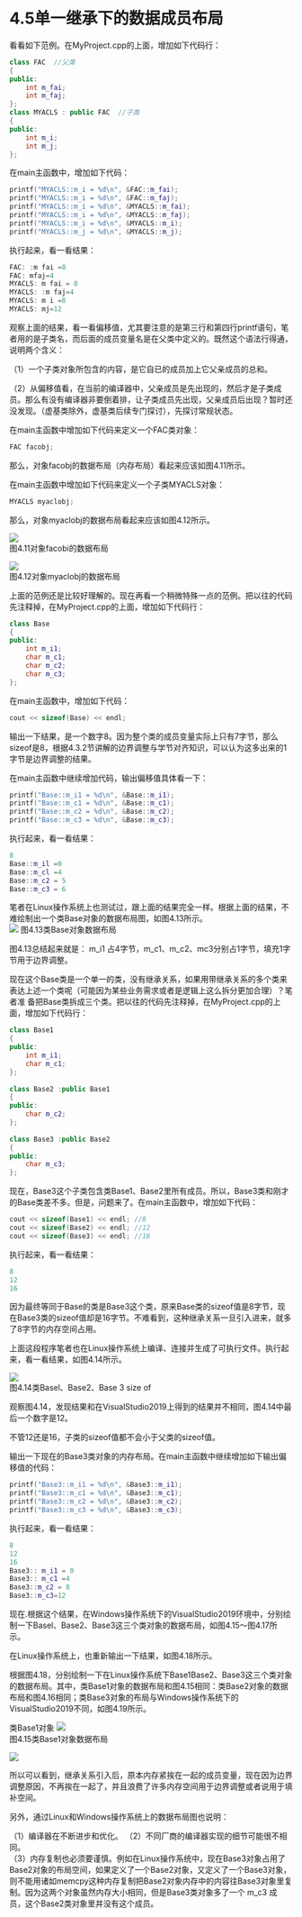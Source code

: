 # 4.5单一继承下的数据成员布局  

看看如下范例。在MyProject.cpp的上面，增加如下代码行：  

``` cpp
class FAC  //父类  
{  
public:  
    int m_fai;  
    int m_faj;  
};  
class MYACLS : public FAC  //子类  
{  
public:  
    int m_i;  
    int m_j;  
};
```


在main主函数中，增加如下代码：  

``` cpp
printf("MYACLS::m_i = %d\n", &FAC::m_fai);  
printf("MYACLS::m_i = %d\n", &FAC::m_faj);  
printf("MYACLS::m_i = %d\n", &MYACLS::m_fai);  
printf("MYACLS::m_i = %d\n", &MYACLS::m_faj);  
printf("MYACLS::m_i = %d\n", &MYACLS::m_i);  
printf("MYACLS::m_j = %d\n", &MYACLS::m_j);
```

执行起来，看一看结果：  

``` cpp
FAC: :m fai =0 
FAC: mfaj=4 
MYACLS: m fai = 0 
MYACLS: :m faj=4 
MYACLS: m i =8 
MYACLS: mj=12
```

观察上面的结果，看一看偏移值，尤其要注意的是第三行和第四行printf语句，笔者用的是子类名，而后面的成员变量名是在父类中定义的。既然这个语法行得通，说明两个含义：  

（1）一个子类对象所包含的内容，是它自已的成员加上它父亲成员的总和。  

（2）从偏移值看，在当前的编译器中，父亲成员是先出现的，然后才是子类成员。那么有没有编译器非要倒着排，让子类成员先出现，父亲成员后出现？暂时还没发现。（虚基类除外，虚基类后续专门探讨），先探讨常规状态。  

在main主函数中增加如下代码来定义一个FAC类对象：  

``` cpp
FAC facobj;  
```

那么，对象facobj的数据布局（内存布局）看起来应该如图4.11所示。

在main主函数中增加如下代码来定义一个子类MYACLS对象：  

``` cpp
MYACLS myaclobj;  
```


那么，对象myaclobj的数据布局看起来应该如图4.12所示。  

![](images/361c260aea9562c74fec2516671a8ef7da9c8bcc29964baff93a74fb1e1af6a1.jpg)  
图4.11对象facobi的数据布局  

![](images/0cea4c851cc6cc077fd739bda1e62f717e173b0d3e15f4ddbddcca25925463ee.jpg)  
图4.12对象myaclobj的数据布局  

上面的范例还是比较好理解的。现在再看一个稍微特殊一点的范例。把以往的代码先注释掉，在MyProject.cpp的上面，增加如下代码行：  

``` cpp
class Base  
{  
public:  
    int m_i1;  
    char m_c1;  
    char m_c2;  
    char m_c3;  
};
```

在main主函数中，增加如下代码：

``` cpp
cout << sizeof(Base) << endl;
```

输出一下结果，是一个数字8。因为整个类的成员变量实际上只有7字节，那么sizeof是8，根据4.3.2节讲解的边界调整与学节对齐知识，可以认为这多出来的1字节是边界调整的结果。  

在main主函数中继续增加代码，输出偏移值具体看一下：  

``` cpp
printf("Base::m_i1 = %d\n", &Base::m_i1);  
printf("Base::m_c1 = %d\n", &Base::m_c1);  
printf("Base::m_c2 = %d\n", &Base::m_c2);  
printf("Base::m_c3 = %d\n", &Base::m_c3);
```


执行起来，看一看结果：  

``` cpp
8
Base::m_il =0
Base::m_cl =4
Base::m_c2 = 5
Base::m_c3 = 6
```


笔者在Linux操作系统上也测试过，跟上面的结果完全一样。根据上面的结果，不难绘制出一个类Base对象的数据布局图，如图4.13所示。  
![](images/Pasted%20image%2020241105143127.png)
图4.13类Base对象数据布局  

图4.13总结起来就是： $\mathrm{m\_i1}$ 占4字节，m_c1、m_c2、mc3分别占1字节，填充1字节用于边界调整。  

现在这个Base类是一个单一的类，没有继承关系，如果用带继承关系的多个类来表达上述一个类呢（可能因为某些业务需求或者是逻辑上这么拆分更加合理）？笔者准 备把Base类拆成三个类。把以往的代码先注释掉，在MyProject.cpp的上面，增加如下代码行：  

``` cpp
class Base1  
{  
public:  
    int m_i1;  
    char m_c1;  
};  
  
class Base2 :public Base1  
{  
public:  
    char m_c2;  
};  
  
class Base3 :public Base2  
{  
public:  
    char m_c3;  
};
```

现在，Base3这个子类包含类Base1、Base2里所有成员。所以，Base3类和刚才的Base类差不多。但是，问题来了。在main主函数中，增加如下代码：  

``` cpp
cout << sizeof(Base1) << endl; //8  
cout << sizeof(Base2) << endl; //12  
cout << sizeof(Base3) << endl; //16
```


执行起来，看一看结果：  

``` cpp
8
12
16
```

因为最终等同于Base的类是Base3这个类，原来Base类的sizeof值是8字节，现在Base3类的sizeof值却是16字节。不难看到，这种继承关系一旦引入进来，就多了8字节的内存空间占用。  

上面这段程序笔者也在Linux操作系统上编译、连接并生成了可执行文件。执行起来，看一看结果，如图4.14所示。  

![](images/8be904603cd97adcf4c6d56b436cac87c92fce639c6f7142f405e49c98f2ea09.jpg)  
图4.14类Basel、Base2、Base 3 size of  

观察图4.14，发现结果和在VisualStudio2019上得到的结果并不相同，图4.14中最后一个数字是12。  

不管12还是16，子类的sizeof值都不会小于父类的sizeof值。  

输出一下现在的Base3类对象的内存布局。在main主函数中继续增加如下输出偏移值的代码：  

``` cpp
printf("Base3::m_i1 = %d\n", &Base3::m_i1);  
printf("Base3::m_c1 = %d\n", &Base3::m_c1);  
printf("Base3::m_c2 = %d\n", &Base3::m_c2);  
printf("Base3::m_c3 = %d\n", &Base3::m_c3);
```

执行起来，看一看结果：  

``` cpp
8
12 
16
Base3:: m_i1 = 0 
Base3:: m_c1 =4 
Base3::m_c2 = 8 
Base3::m_c3=12
```

现在.根据这个结果，在Windows操作系统下的VisualStudio2019环境中，分别绘制一下Basel、Base2、Base3这三个类对象的数据布局，如图4.15～图4.17所示。

在Linux操作系统上，也重新输出一下结果，如图4.18所示。  

根据图4.18，分别绘制一下在Linux操作系统下Base1Base2、Base3这三个类对象的数据布局。其中，类Base1对象的数据布局和图4.15相同：类Base2对象的数据布局和图4.16相同；类Base3对象的布局与Windows操作系统下的VisualStudio2019不同，如图4.19所示。    

类Base1对象
![](images/53a6019f0e18221f3210e8967aa7c6d87c834c0738656b77f954d6db27cd6de2.jpg)  
图4.15类Base1对象数据布局  

![](images/53b84952248668f07a4e1ae442d69ce34fcfbb5f0b2b19a557e4d66cd17c70e0.jpg)  

所以可以看到，继承关系引入后，原本内存紧挨在一起的成员变量，现在因为边界调整原因，不再挨在一起了，并且浪费了许多内存空间用于边界调整或者说用于填补空间。  

另外，通过Linux和Windows操作系统上的数据布局图也说明：  

（1）编译器在不断进步和优化。
（2）不同厂商的编译器实现的细节可能很不相同。  
（3）内存复制也必须要谨慎。例如在Linux操作系统中，现在Base3对象占用了Base2对象的布局空间，如果定义了一个Base2对象，又定义了一个Base3对象，则不能用诸如memcpy这种内存复制把Base2对象内存中的内容往Base3对象里复制。因为这两个对象虽然内存大小相同，但是Base3类对象多了一个 $\mathrm{m\_c3}$ 成员，这个Base2类对象里并没有这个成员。